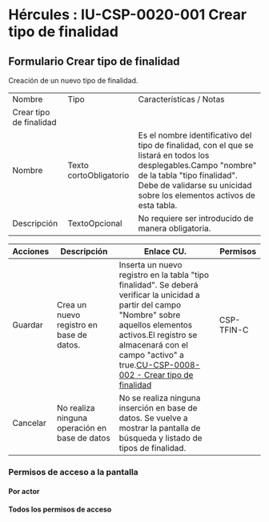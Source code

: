 # Hércules : IU\-CSP\-0020\-001 Crear tipo de finalidad



## Formulario Crear tipo de finalidad

Creación de un nuevo tipo de finalidad.



|  | | |
| --- | --- | --- |
| Nombre | Tipo | Características / Notas |
| Crear tipo de finalidad | | |
| Nombre | Texto cortoObligatorio | Es el nombre identificativo del tipo de finalidad, con el que se listará en todos los desplegables.Campo "nombre" de la tabla "tipo finalidad". Debe de validarse su unicidad sobre los elementos activos de esta tabla. |
| Descripción | TextoOpcional | No requiere ser introducido de manera obligatoria. |



| Acciones | Descripción | Enlace CU. | Permisos |
| --- | --- | --- | --- |
| Guardar | Crea un nuevo registro en base de datos. | Inserta un nuevo registro en la tabla "tipo finalidad". Se deberá verificar la unicidad a partir del campo "Nombre" sobre aquellos elementos activos.El registro se almacenará con el campo "activo" a true.[CU\-CSP\-0008\-002 \- Crear tipo de finalidad](/hercules/sgi-sistema-de-gestion-de-investigacion/requisitos-y-analisis-funcional/analisis-funcional-sgi-hercules/csp-modulo-de-convocatorias-ayudas-solicitudes-proyectos-y-contratos-y-grupos-de-investigacion/csp-casos-de-uso/cu-csp-0008-gestion-de-tipos-de-finalidad/cu-csp-0008-002-crear-tipo-de-finalidad.md "/hercules/sgi-sistema-de-gestion-de-investigacion/requisitos-y-analisis-funcional/analisis-funcional-sgi-hercules/csp-modulo-de-convocatorias-ayudas-solicitudes-proyectos-y-contratos-y-grupos-de-investigacion/csp-casos-de-uso/cu-csp-0008-gestion-de-tipos-de-finalidad/cu-csp-0008-002-crear-tipo-de-finalidad.md") | CSP\-TFIN\-C |
| Cancelar | No realiza ninguna operación en base de datos | No se realiza ninguna inserción en base de datos. Se vuelve a mostrar la pantalla de búsqueda y listado de tipos de finalidad. |  |

### Permisos de acceso a la pantalla

#### Por actor

#### Todos los permisos de acceso




